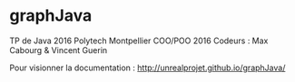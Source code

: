 # graphJava
TP de Java 2016 Polytech Montpellier  COO/POO 2016
Codeurs : Max Cabourg & Vincent Guerin 

Pour visionner la documentation :
http://unrealprojet.github.io/graphJava/
